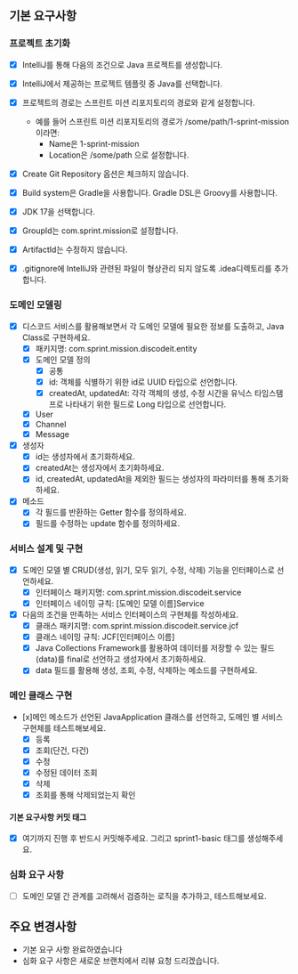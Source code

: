 ## 기본 요구사항

### 프로젝트 초기화

- [x] IntelliJ를 통해 다음의 조건으로 Java 프로젝트를 생성합니다.
- [x]  IntelliJ에서 제공하는 프로젝트 템플릿 중 Java를 선택합니다.
- [x]  프로젝트의 경로는 스프린트 미션 리포지토리의 경로와 같게 설정합니다.
    * 예를 들어 스프린트 미션 리포지토리의 경로가 /some/path/1-sprint-mission 이라면:
        * Name은 1-sprint-mission
        * Location은 /some/path
         으로 설정합니다.

- [x]  Create Git Repository 옵션은 체크하지 않습니다.
- [x]  Build system은 Gradle을 사용합니다. Gradle DSL은 Groovy를 사용합니다.
- [x]  JDK 17을 선택합니다.
- [x]  GroupId는 com.sprint.mission로 설정합니다.
- [x]  ArtifactId는 수정하지 않습니다.
- [x]  .gitignore에 IntelliJ와 관련된 파일이 형상관리 되지 않도록 .idea디렉토리를 추가합니다.

### 도메인 모델링
- [x] 디스코드 서비스를 활용해보면서 각 도메인 모델에 필요한 정보를 도출하고, Java Class로 구현하세요.
    - [x] 패키지명: com.sprint.mission.discodeit.entity
    - [x] 도메인 모델 정의
        * [x] 공통
        * [x] id: 객체를 식별하기 위한 id로 UUID 타입으로 선언합니다.
        * [x] createdAt, updatedAt: 각각 객체의 생성, 수정 시간을 유닉스 타임스탬프로 나타내기 위한 필드로 Long 타입으로 선언합니다.
    - [x] User
    - [x] Channel
    - [x] Message
          
- [x] 생성자
    * [x] id는 생성자에서 초기화하세요.
    * [x] createdAt는 생성자에서 초기화하세요.
    * [x] id, createdAt, updatedAt을 제외한 필드는 생성자의 파라미터를 통해 초기화하세요.
- [x] 메소드
    * [x] 각 필드를 반환하는 Getter 함수를 정의하세요.
    * [x] 필드를 수정하는 update 함수를 정의하세요.
      
### 서비스 설계 및 구현
- [x] 도메인 모델 별 CRUD(생성, 읽기, 모두 읽기, 수정, 삭제) 기능을 인터페이스로 선언하세요.
    * [x] 인터페이스 패키지명: com.sprint.mission.discodeit.service
    * [x]  인터페이스 네이밍 규칙: [도메인 모델 이름]Service
- [x]  다음의 조건을 만족하는 서비스 인터페이스의 구현체를 작성하세요.
    * [x]  클래스 패키지명: com.sprint.mission.discodeit.service.jcf
    * [x]  클래스 네이밍 규칙: JCF[인터페이스 이름]
    * [x]  Java Collections Framework를 활용하여 데이터를 저장할 수 있는 필드(data)를 final로 선언하고 생성자에서 초기화하세요.
    * [x]  data 필드를 활용해 생성, 조회, 수정, 삭제하는 메소드를 구현하세요.

### 메인 클래스 구현
- [x]메인 메소드가 선언된 JavaApplication 클래스를 선언하고, 도메인 별 서비스 구현체를 테스트해보세요.
    * [x] 등록
    * [x] 조회(단건, 다건)
    * [x] 수정
    * [x] 수정된 데이터 조회
    * [x] 삭제
    * [x] 조회를 통해 삭제되었는지 확인

#### 기본 요구사항 커밋 태그
- [x] 여기까지 진행 후 반드시 커밋해주세요. 그리고 sprint1-basic 태그를 생성해주세요.


### 심화 요구 사항
- [ ] 도메인 모델 간 관계를 고려해서 검증하는 로직을 추가하고, 테스트해보세요.

## 주요 변경사항
- 기본 요구 사항 완료하였습니다
- 심화 요구 사항은 새로운 브랜치에서 리뷰 요청 드리겠습니다.
